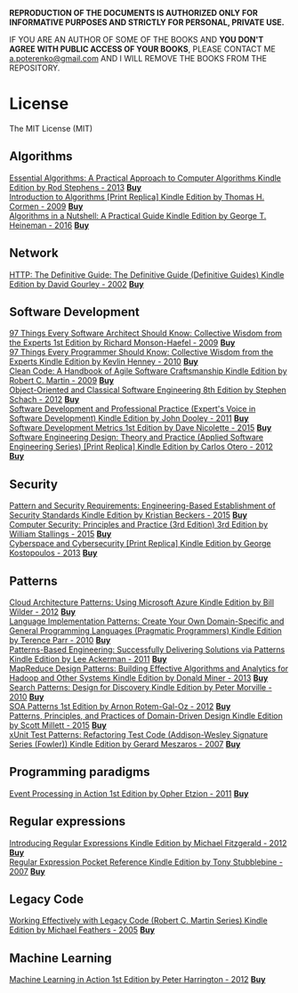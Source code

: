 **REPRODUCTION OF THE DOCUMENTS IS AUTHORIZED ONLY FOR INFORMATIVE PURPOSES AND STRICTLY FOR PERSONAL, PRIVATE USE.**  

IF YOU ARE AN AUTHOR OF SOME OF THE BOOKS AND **YOU DON'T AGREE WITH PUBLIC ACCESS OF YOUR BOOKS**, PLEASE CONTACT ME <a.poterenko@gmail.com> AND I WILL REMOVE THE BOOKS FROM THE REPOSITORY.  

# License

The MIT License (MIT)

## Algorithms

[Essential Algorithms: A Practical Approach to Computer Algorithms Kindle Edition by Rod Stephens - 2013](%5BEssential%20Algorithms%20A%20Practical%20Approach%20to%20Computer%20Algorithms%20Kindle%20Edition%20by%20Rod%20Stephens%20-%202013%5D.pdf) [**Buy**](https://www.amazon.com/Essential-Algorithms-Practical-Approach-Computer-ebook/dp/B00E6O265S/ref=mt_kindle?_encoding=UTF8&me=)  
[Introduction to Algorithms [Print Replica] Kindle Edition by Thomas H. Cormen - 2009](%5BIntroduction%20to%20Algorithms%20%5BPrint%20Replica%5D%20Kindle%20Edition%20by%20Thomas%20H.%20Cormen%20-%202009%5D.pdf) [**Buy**](https://www.amazon.com/Introduction-Algorithms-Thomas-H-Cormen-ebook/dp/B007CNRCAO/ref=mt_kindle?_encoding=UTF8&me=)  
[Algorithms in a Nutshell: A Practical Guide Kindle Edition by George T. Heineman - 2016](%5BAlgorithms%20in%20a%20Nutshell%20A%20Practical%20Guide%20Kindle%20Edition%20by%20George%20T.%20Heineman%20-%202016%5D.pdf) [**Buy**](https://www.amazon.com/Algorithms-Nutshell-Practical-George-Heineman-ebook/dp/B01DAWPK6S/ref=mt_kindle?_encoding=UTF8&me=#nav-subnav)  

## Network

[HTTP: The Definitive Guide: The Definitive Guide (Definitive Guides) Kindle Edition by David Gourley - 2002](%5BHTTP%20The%20Definitive%20Guide%20The%20Definitive%20Guide%20(Definitive%20Guides)%20Kindle%20Edition%20by%20David%20Gourley%20-%202002%5D.pdf) [**Buy**](https://www.amazon.com/HTTP-Definitive-Guide-Guides-ebook/dp/B0043D2EKO/ref=mt_kindle?_encoding=UTF8&me=#nav-subnav)  

## Software Development

[97 Things Every Software Architect Should Know: Collective Wisdom from the Experts 1st Edition by Richard Monson-Haefel - 2009](%5B97%20Things%20Every%20Software%20Architect%20Should%20Know%20Collective%20Wisdom%20from%20the%20Experts%201st%20Edition%20by%20Richard%20Monson-Haefel%20-%202009%5D.pdf) [**Buy**](https://www.amazon.com/Things-Every-Software-Architect-Should/dp/059652269X/ref=sr_1_5?ie=UTF8&qid=1466867347&sr=8-5&keywords=97+Things+Every+Programmer+Should+Know)  
[97 Things Every Programmer Should Know: Collective Wisdom from the Experts Kindle Edition by Kevlin Henney - 2010](%5B97%20Things%20Every%20Programmer%20Should%20Know%20Collective%20Wisdom%20from%20the%20Experts%20Kindle%20Edition%20by%20Kevlin%20Henney%20-%202010%5D.pdf) [**Buy**](https://www.amazon.com/Things-Every-Programmer-Should-Know-ebook/dp/B0039OVIAK/ref=mt_kindle?_encoding=UTF8&me=)  
[Clean Code: A Handbook of Agile Software Craftsmanship Kindle Edition by Robert C. Martin - 2009](%5BClean%20Code%20A%20Handbook%20of%20Agile%20Software%20Craftsmanship%20Kindle%20Edition%20by%20Robert%20C.%20Martin%20-%202009%5D.pdf) [**Buy**](https://www.amazon.com/Clean-Code-Handbook-Software-Craftsmanship-ebook/dp/B001GSTOAM/ref=mt_kindle?_encoding=UTF8&me=)  
[Object-Oriented and Classical Software Engineering 8th Edition by Stephen Schach - 2012](%5BObject-Oriented%20and%20Classical%20Software%20Engineering%208th%20Edition%20by%20Stephen%20Schach%20-%202012%5D.pdf) [**Buy**](https://www.amazon.com/Object-Oriented-Classical-Software-Engineering-Stephen/dp/0073376183/ref=mt_hardcover?_encoding=UTF8&me=)  
[Software Development and Professional Practice (Expert's Voice in Software Development) Kindle Edition by John Dooley - 2011](%5BSoftware%20Development%20and%20Professional%20Practice%20(Experts%20Voice%20in%20Software%20Development)%20Kindle%20Edition%20by%20John%20Dooley%20-%202011%5D.pdf) [**Buy**](https://www.amazon.com/Software-Development-Professional-Practice-Experts-ebook/dp/B005PZ0848/ref=mt_kindle?_encoding=UTF8&me=#nav-subnav)  
[Software Development Metrics 1st Edition by Dave Nicolette - 2015](%5BSoftware%20Development%20Metrics%201st%20Edition%20by%20Dave%20Nicolette%20-%202015%5D.pdf) [**Buy**](https://www.amazon.com/Software-Development-Metrics-Dave-Nicolette/dp/1617291358)  
[Software Engineering Design: Theory and Practice (Applied Software Engineering Series) [Print Replica] Kindle Edition by Carlos Otero - 2012](%5BSoftware%20Engineering%20Design%20Theory%20and%20Practice%20(Applied%20Software%20Engineering%20Series)%20%5BPrint%20Replica%5D%20Kindle%20Edition%20by%20Carlos%20Otero%20-%202012%5D.pdf) [**Buy**](https://www.amazon.com/Software-Engineering-Design-Practice-Applied-ebook/dp/B008OM5V1Y/ref=mt_kindle?_encoding=UTF8&me=#nav-subnav)  

## Security

[Pattern and Security Requirements: Engineering-Based Establishment of Security Standards Kindle Edition by Kristian Beckers - 2015](%5BPattern%20and%20Security%20Requirements%20Engineering-Based%20Establishment%20of%20Security%20Standards%20Kindle%20Edition%20by%20Kristian%20Beckers%20-%202015%5D.pdf) [**Buy**](https://www.amazon.com/Pattern-Security-Requirements-Engineering-Based-Establishment-ebook/dp/B00W6O98E2/ref=mt_kindle?_encoding=UTF8&me=#nav-subnav)  
[Computer Security: Principles and Practice (3rd Edition) 3rd Edition by William Stallings - 2015](%5BComputer%20Security%20Principles%20and%20Practice%20(3rd%20Edition)%203rd%20Edition%20by%20William%20Stallings%20-%202015%5D.pdf) [**Buy**](https://www.amazon.com/Computer-Security-Principles-Practice-3rd/dp/0133773922/ref=sr_1_1?s=digital-text&ie=UTF8&qid=1467570667&sr=8-1&keywords=Computer+Security+-+Principles+and+Practice%2C+3rd+Edition)  
[Cyberspace and Cybersecurity [Print Replica] Kindle Edition by George Kostopoulos - 2013](%5BCyberspace%20and%20Cybersecurity%20%5BPrint%20Replica%5D%20Kindle%20Edition%20by%20George%20Kostopoulos%20-%202013%5D.pdf) [**Buy**](https://www.amazon.com/Cyberspace-Cybersecurity-George-Kostopoulos-ebook/dp/B008OM65C8/ref=mt_kindle?_encoding=UTF8&me=#nav-subnav)  

## Patterns

[Cloud Architecture Patterns: Using Microsoft Azure Kindle Edition by Bill Wilder - 2012](%5BCloud%20Architecture%20Patterns%20Using%20Microsoft%20Azure%20Kindle%20Edition%20by%20Bill%20Wilder%20-%202012%5D.pdf) [**Buy**](https://www.amazon.com/Cloud-Architecture-Patterns-Using-Microsoft-ebook/dp/B009G8PYY4/ref=mt_kindle?_encoding=UTF8&me=)  
[Language Implementation Patterns: Create Your Own Domain-Specific and General Programming Languages (Pragmatic Programmers) Kindle Edition by Terence Parr - 2010](%5BLanguage%20Implementation%20Patterns%20Create%20Your%20Own%20Domain-Specific%20and%20General%20Programming%20Languages%20(Pragmatic%20Programmers)%20Kindle%20Edition%20by%20Terence%20Parr%20-%202010%5D.pdf) [**Buy**](https://www.amazon.com/Language-Implementation-Patterns-Domain-Specific-Programming-ebook/dp/B00A376HGG/ref=mt_kindle?_encoding=UTF8&me=)  
[Patterns-Based Engineering: Successfully Delivering Solutions via Patterns Kindle Edition by Lee Ackerman - 2011](%5BPatterns-Based%20Engineering%20Successfully%20Delivering%20Solutions%20via%20Patterns%20Kindle%20Edition%20by%20Lee%20Ackerman%20-%202011%5D.pdf) [**Buy**](https://www.amazon.com/Patterns-Based-Engineering-Successfully-Delivering-Solutions-ebook/dp/B003V8BCJ6/ref=mt_kindle?_encoding=UTF8&me=#nav-subnav)  
[MapReduce Design Patterns: Building Effective Algorithms and Analytics for Hadoop and Other Systems Kindle Edition by Donald Miner - 2013](%5BMapReduce%20Design%20Patterns%20Building%20Effective%20Algorithms%20and%20Analytics%20for%20Hadoop%20and%20Other%20Systems%20Kindle%20Edition%20by%20Donald%20Miner%20-%202013%5D.pdf) [**Buy**](https://www.amazon.com/MapReduce-Design-Patterns-Effective-Algorithms-ebook/dp/B00AB61JMQ/ref=mt_kindle?_encoding=UTF8&me=#nav-subnav)  
[Search Patterns: Design for Discovery Kindle Edition by Peter Morville - 2010](%5BSearch%20Patterns%20Design%20for%20Discovery%20Kindle%20Edition%20by%20Peter%20Morville%20-%202010%5D.pdf) [**Buy**](https://www.amazon.com/Search-Patterns-Discovery-Peter-Morville-ebook/dp/B0039QGJD4/ref=mt_kindle?_encoding=UTF8&me=#nav-subnav)  
[SOA Patterns 1st Edition by Arnon Rotem-Gal-Oz - 2012](%5BSOA%20Patterns%201st%20Edition%20by%20Arnon%20Rotem-Gal-Oz%20-%202012%5D.pdf) [**Buy**](https://www.amazon.com/SOA-Patterns-Arnon-Rotem-Gal-Oz/dp/1933988266/ref=sr_1_fkmr1_1?s=digital-text&ie=UTF8&qid=1467569671&sr=8-1-fkmr1&keywords=SOA+Patterns+in+action)  
[Patterns, Principles, and Practices of Domain-Driven Design Kindle Edition by Scott Millett - 2015](%5BPatterns%2C%20Principles%2C%20and%20Practices%20of%20Domain-Driven%20Design%20Kindle%20Edition%20by%20Scott%20Millett%20-%202015%5D.pdf) [**Buy**](https://www.amazon.com/Patterns-Principles-Practices-Domain-Driven-Design-ebook/dp/B00XLYUA0W/ref=mt_kindle?_encoding=UTF8&me=#nav-subnav)  
[xUnit Test Patterns: Refactoring Test Code (Addison-Wesley Signature Series (Fowler)) Kindle Edition by Gerard Meszaros - 2007](%5BxUnit%20Test%20Patterns%20Refactoring%20Test%20Code%20(Addison-Wesley%20Signature%20Series%20(Fowler))%20Kindle%20Edition%20by%20Gerard%20Meszaros%20-%202007%5D.pdf) [**Buy**](https://www.amazon.com/xUnit-Test-Patterns-Refactoring-Addison-Wesley-ebook/dp/B004X1D36K/ref=mt_kindle?_encoding=UTF8&me=#nav-subnav)  

## Programming paradigms

[Event Processing in Action 1st Edition by Opher Etzion - 2011](%5BEvent%20Processing%20in%20Action%201st%20Edition%20by%20Opher%20Etzion%20-%202011%5D.pdf) [**Buy**](https://www.amazon.com/Event-Processing-Action-Opher-Etzion/dp/1935182218/ref=sr_1_1?s=books&ie=UTF8&qid=1466869716&sr=1-1&keywords=Event+Processing+in+Action)  

## Regular expressions

[Introducing Regular Expressions Kindle Edition by Michael Fitzgerald - 2012](%5BIntroducing%20Regular%20Expressions%20Kindle%20Edition%20by%20Michael%20Fitzgerald%20-%202012%5D.pdf) [**Buy**](https://www.amazon.com/Introducing-Regular-Expressions-Michael-Fitzgerald-ebook/dp/B008K9OGDA/ref=mt_kindle?_encoding=UTF8&me=#nav-subnav)  
[Regular Expression Pocket Reference Kindle Edition by Tony Stubblebine - 2007](%5BRegular%20Expression%20Pocket%20Reference%20Kindle%20Edition%20by%20Tony%20Stubblebine%20-%202007%5D.pdf) [**Buy**](https://www.amazon.com/Regular-Expression-Pocket-Reference-Stubblebine-ebook/dp/B0093T4MJE/ref=mt_kindle?_encoding=UTF8&me=#nav-subnav)  

## Legacy Code

[Working Effectively with Legacy Code (Robert C. Martin Series) Kindle Edition by Michael Feathers - 2005](%5BWorking%20Effectively%20with%20Legacy%20Code%20(Robert%20C.%20Martin%20Series)%20Kindle%20Edition%20by%20Michael%20Feathers%20-%202005%5D.pdf) [**Buy**](https://www.amazon.com/Working-Effectively-Legacy-Robert-Martin-ebook/dp/B005OYHF0A/ref=mt_kindle?_encoding=UTF8&me=)  

## Machine Learning

[Machine Learning in Action 1st Edition by Peter Harrington - 2012](%5BMachine%20Learning%20in%20Action%201st%20Edition%20by%20Peter%20Harrington%20-%202012%5D.pdf) [**Buy**](https://www.amazon.com/Machine-Learning-Action-Peter-Harrington/dp/1617290181)  